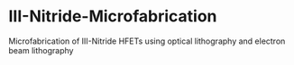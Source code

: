 # III-Nitride-Microfabrication
Microfabrication of III-Nitride HFETs using optical lithography and electron beam lithography
